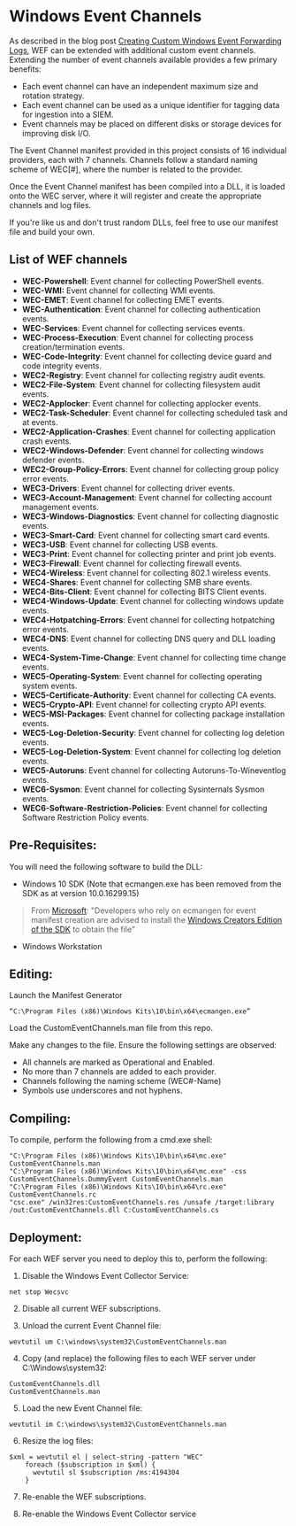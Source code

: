 # Windows Event Channels
As described in the blog post [Creating Custom Windows Event Forwarding Logs](https://blogs.technet.microsoft.com/russellt/2016/05/18/creating-custom-windows-event-forwarding-logs/), WEF can be extended with additional custom event channels. Extending the number of event channels available provides a few primary benefits:

* Each event channel can have an independent maximum size and rotation strategy.
* Each event channel can be used as a unique identifier for tagging data for ingestion into a SIEM. 
* Event channels may be placed on different disks or storage devices for improving disk I/O. 

The Event Channel manifest provided in this project consists of 16 individual providers, each with 7 channels. Channels follow a standard naming scheme of WEC[#], where the number is related to the provider. 

Once the Event Channel manifest has been compiled into a DLL, it is loaded onto the WEC server, where it will register and create the appropriate channels and log files.

If you're like us and don't trust random DLLs, feel free to use our manifest file and build your own.

## List of WEF channels
* **WEC-Powershell**: Event channel for collecting PowerShell events.
* **WEC-WMI:** Event channel for collecting WMI events.
* **WEC-EMET**: Event channel for collecting EMET events.
* **WEC-Authentication**: Event channel for collecting authentication events.
* **WEC-Services**: Event channel for collecting services events.
* **WEC-Process-Execution**: Event channel for collecting process creation/termination events.
* **WEC-Code-Integrity**: Event channel for collecting device guard and code integrity events.
* **WEC2-Registry**: Event channel for collecting registry audit events.
* **WEC2-File-System**: Event channel for collecting filesystem audit events.
* **WEC2-Applocker**: Event channel for collecting applocker events.
* **WEC2-Task-Scheduler**: Event channel for collecting scheduled task and at events.
* **WEC2-Application-Crashes**: Event channel for collecting application crash events.
* **WEC2-Windows-Defender**: Event channel for collecting windows defender events.
* **WEC2-Group-Policy-Errors**: Event channel for collecting group policy error events.
* **WEC3-Drivers**: Event channel for collecting driver events.
* **WEC3-Account-Management**: Event channel for collecting account management events.
* **WEC3-Windows-Diagnostics**: Event channel for collecting diagnostic events.
* **WEC3-Smart-Card**: Event channel for collecting smart card events.
* **WEC3-USB**: Event channel for collecting USB events.
* **WEC3-Print**: Event channel for collecting printer and print job events.
* **WEC3-Firewall**: Event channel for collecting firewall events.
* **WEC4-Wireless**: Event channel for collecting 802.1 wireless events.
* **WEC4-Shares**: Event channel for collecting SMB share events.
* **WEC4-Bits-Client**: Event channel for collecting BITS Client events.
* **WEC4-Windows-Update**: Event channel for collecting windows update events.
* **WEC4-Hotpatching-Errors**: Event channel for collecting hotpatching error events.
* **WEC4-DNS**: Event channel for collecting DNS query and DLL loading events.
* **WEC4-System-Time-Change**: Event channel for collecting time change events.
* **WEC5-Operating-System**: Event channel for collecting operating system events.
* **WEC5-Certificate-Authority**: Event channel for collecting CA events.
* **WEC5-Crypto-API**: Event channel for collecting crypto API events.
* **WEC5-MSI-Packages**: Event channel for collecting package installation events.
* **WEC5-Log-Deletion-Security**: Event channel for collecting log deletion events.
* **WEC5-Log-Deletion-System**: Event channel for collecting log deletion events.
* **WEC5-Autoruns**: Event channel for collecting Autoruns-To-Wineventlog events.
* **WEC6-Sysmon**: Event channel for collecting Sysinternals Sysmon events.
* **WEC6-Software-Restriction-Policies**: Event channel for collecting Software Restriction Policy events.

## Pre-Requisites:
You will need the following software to build the DLL:
- Windows 10 SDK (Note that ecmangen.exe has been removed from the SDK as at version 10.0.16299.15)

>From [Microsoft](https://developer.microsoft.com/en-US/windows/downloads/windows-10-sdk): "Developers who rely on ecmangen for event manifest creation are advised to install the [Windows Creators Edition of the SDK](https://developer.microsoft.com/en-us/windows/downloads/sdk-archive) to obtain the file"
- Windows Workstation

## Editing:
Launch the Manifest Generator
```
“C:\Program Files (x86)\Windows Kits\10\bin\x64\ecmangen.exe”
```
Load the CustomEventChannels.man file from this repo.

Make any changes to the file. Ensure the following settings are observed:
- All channels are marked as Operational and Enabled.
- No more than 7 channels are added to each provider.
- Channels following the naming scheme (WEC#-Name)
- Symbols use underscores and not hyphens.

## Compiling:
To compile, perform the following from a cmd.exe shell:
```
"C:\Program Files (x86)\Windows Kits\10\bin\x64\mc.exe" CustomEventChannels.man
"C:\Program Files (x86)\Windows Kits\10\bin\x64\mc.exe" -css CustomEventChannels.DummyEvent CustomEventChannels.man
"C:\Program Files (x86)\Windows Kits\10\bin\x64\rc.exe" CustomEventChannels.rc
"csc.exe" /win32res:CustomEventChannels.res /unsafe /target:library /out:CustomEventChannels.dll C:CustomEventChannels.cs
```

## Deployment:

For each WEF server you need to deploy this to, perform the following:

1) Disable the Windows Event Collector Service:

```
net stop Wecsvc
```

2) Disable all current WEF subscriptions.


3) Unload the current Event Channel file:
```
wevtutil um C:\windows\system32\CustomEventChannels.man
```

4) Copy (and replace) the following files to each WEF server under C:\Windows\system32:
```
CustomEventChannels.dll
CustomEventChannels.man
```

5) Load the new Event Channel file:
```
wevtutil im C:\windows\system32\CustomEventChannels.man
```

6) Resize the log files:
```
$xml = wevtutil el | select-string -pattern "WEC"
    foreach ($subscription in $xml) { 
      wevtutil sl $subscription /ms:4194304 
    }
```

7) Re-enable the WEF subscriptions.

8) Re-enable the Windows Event Collector service
